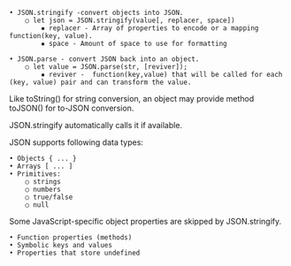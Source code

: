 	• JSON.stringify -convert objects into JSON.
		○ let json = JSON.stringify(value[, replacer, space])
			▪ replacer - Array of properties to encode or a mapping function(key, value).
			▪ space - Amount of space to use for formatting
			
	• JSON.parse - convert JSON back into an object.
		○ let value = JSON.parse(str, [reviver]);
			▪ reviver -  function(key,value) that will be called for each (key, value) pair and can transform the value.

Like toString() for string conversion, an object may provide method toJSON() for to-JSON conversion. 

JSON.stringify automatically calls it if available.

JSON supports following data types:
 
	• Objects { ... }
	• Arrays [ ... ]
	• Primitives:
		○ strings
		○ numbers
		○ true/false
		○ null

Some JavaScript-specific object properties are skipped by JSON.stringify.
 
	• Function properties (methods)
	• Symbolic keys and values
	• Properties that store undefined
